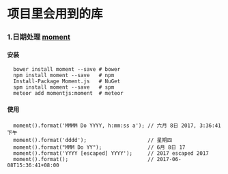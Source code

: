 # 项目里会用到的库

### 1.日期处理 [moment](http://momentjs.cn/)

#### 安装

```shell
  bower install moment --save # bower
  npm install moment --save   # npm
  Install-Package Moment.js   # NuGet
  spm install moment --save   # spm
  meteor add momentjs:moment  # meteor
```

#### 使用

```shell
  moment().format('MMMM Do YYYY, h:mm:ss a'); // 六月 8日 2017, 3:36:41 下午
  moment().format('dddd');                    // 星期四
  moment().format("MMM Do YY");               // 6月 8日 17
  moment().format('YYYY [escaped] YYYY');     // 2017 escaped 2017
  moment().format();                          // 2017-06-08T15:36:41+08:00
```

